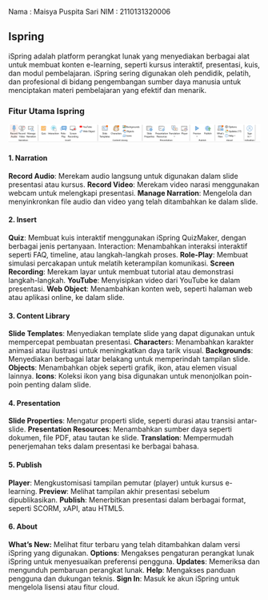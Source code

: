 Nama : Maisya Puspita Sari
NIM  : 2110131320006
## Ispring
iSpring adalah platform perangkat lunak yang menyediakan berbagai alat untuk membuat konten e-learning, seperti kursus interaktif, presentasi, kuis, dan modul pembelajaran. iSpring sering digunakan oleh pendidik, pelatih, dan profesional di bidang pengembangan sumber daya manusia untuk menciptakan materi pembelajaran yang efektif dan menarik.

### Fitur Utama Ispring
![Antarmuka Intuitif Quizizz](fiturispiring.png)
#### 1. Narration
**Record Audio**: Merekam audio langsung untuk digunakan dalam slide presentasi atau kursus.
**Record Video**: Merekam video narasi menggunakan webcam untuk melengkapi presentasi.
**Manage Narration**: Mengelola dan menyinkronkan file audio dan video yang telah ditambahkan ke dalam slide.

#### 2. Insert
**Quiz**: Membuat kuis interaktif menggunakan iSpring QuizMaker, dengan berbagai jenis pertanyaan.
Interaction: Menambahkan interaksi interaktif seperti FAQ, timeline, atau langkah-langkah proses.
**Role-Play**: Membuat simulasi percakapan untuk melatih keterampilan komunikasi.
**Screen Recording**: Merekam layar untuk membuat tutorial atau demonstrasi langkah-langkah.
**YouTube**: Menyisipkan video dari YouTube ke dalam presentasi.
**Web Object**: Menambahkan konten web, seperti halaman web atau aplikasi online, ke dalam slide.

#### 3. Content Library
**Slide Templates**: Menyediakan template slide yang dapat digunakan untuk mempercepat pembuatan presentasi.
**Character**s: Menambahkan karakter animasi atau ilustrasi untuk meningkatkan daya tarik visual.
**Backgrounds**: Menyediakan berbagai latar belakang untuk memperindah tampilan slide.
**Objects**: Menambahkan objek seperti grafik, ikon, atau elemen visual lainnya.
**Icons**: Koleksi ikon yang bisa digunakan untuk menonjolkan poin-poin penting dalam slide.

#### 4. Presentation
**Slide Properties**: Mengatur properti slide, seperti durasi atau transisi antar-slide.
**Presentation Resources**: Menambahkan sumber daya seperti dokumen, file PDF, atau tautan ke slide.
**Translation**: Mempermudah penerjemahan teks dalam presentasi ke berbagai bahasa.

#### 5. Publish
**Player**: Mengkustomisasi tampilan pemutar (player) untuk kursus e-learning.
**Preview**: Melihat tampilan akhir presentasi sebelum dipublikasikan.
**Publish**: Menerbitkan presentasi dalam berbagai format, seperti SCORM, xAPI, atau HTML5.

#### 6. About
**What’s New:** Melihat fitur terbaru yang telah ditambahkan dalam versi iSpring yang digunakan.
**Options**: Mengakses pengaturan perangkat lunak iSpring untuk menyesuaikan preferensi pengguna.
**Updates**: Memeriksa dan mengunduh pembaruan perangkat lunak.
**Help**: Mengakses panduan pengguna dan dukungan teknis.
**Sign In**: Masuk ke akun iSpring untuk mengelola lisensi atau fitur cloud.